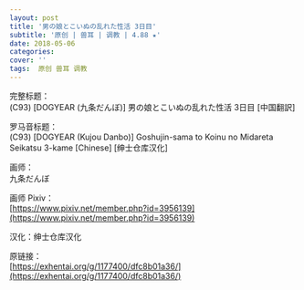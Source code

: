 ```yaml
---
layout: post
title: '男の娘とこいぬの乱れた性活 3日目'
subtitle: '原创 | 兽耳 | 调教 | 4.88 ★'
date: 2018-05-06
categories: 
cover: ''
tags:  原创 兽耳 调教 
---
```


完整标题：  
(C93) [DOGYEAR (九条だんぼ)] 男の娘とこいぬの乱れた性活 3日目 [中国翻訳]  

罗马音标题：  
(C93) [DOGYEAR (Kujou Danbo)] Goshujin-sama to Koinu no Midareta Seikatsu 3-kame [Chinese] [绅士仓库汉化]  

画师：  
九条だんぼ  

画师 Pixiv：  
[https://www.pixiv.net/member.php?id=3956139](https://www.pixiv.net/member.php?id=3956139)  

汉化：绅士仓库汉化  

原链接：  
[https://exhentai.org/g/1177400/dfc8b01a36/](https://exhentai.org/g/1177400/dfc8b01a36/)  

